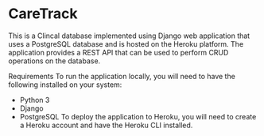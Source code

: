 # CareTrack

This is a Clincal database implemented using Django web application that uses a PostgreSQL database and is hosted on the Heroku platform. The application provides a REST API that can be used to perform CRUD operations on the database.

Requirements
To run the application locally, you will need to have the following installed on your system:

- Python 3
- Django
- PostgreSQL
To deploy the application to Heroku, you will need to create a Heroku account and have the Heroku CLI installed.
